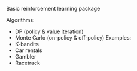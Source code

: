 Basic reinforcement learning package

Algorithms:
- DP (policy & value iteration)
- Monte Carlo (on-policy & off-policy)
Examples:
- K-bandits
- Car rentals
- Gambler
- Racetrack
